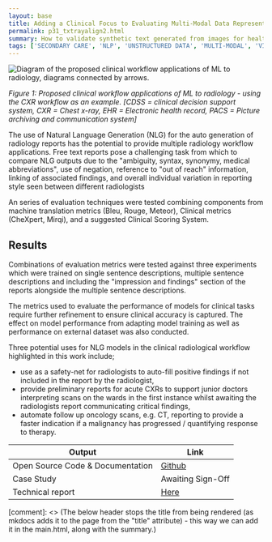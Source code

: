 ```yaml
---
layout: base
title: Adding a Clinical Focus to Evaluating Multi-Modal Data Representations
permalink: p31_txtrayalign2.html
summary: How to validate synthetic text generated from images for healthcare applications.
tags: ['SECONDARY CARE', 'NLP', 'UNSTRUCTURED DATA', 'MULTI-MODAL', 'VISUAL DATA', 'PYTHON', 'COMPLETE', 'EXPERIMENTAL']
---
```


![Diagram of the proposed clinical workflow applications of ML to radiology, diagrams connected by arrows.](../images/p31fig1.png)
<p align="left">
    <em>Figure 1: Proposed clinical workflow applications of ML to radiology - using the CXR workflow as an example.  [CDSS = clinical decision support system, CXR = Chest x-ray, EHR = Electronic health record, PACS = Picture archiving and communication system]</em>
</p>

The use of Natural Language Generation (NLG) for the auto generation of radiology reports has the potential to provide multiple radiology workflow applications. Free text reports pose a challenging task from which to compare NLG outputs due to the "ambiguity, syntax, synonymy, medical abbreviations", use of negation, reference to "out of reach" information, linking of associated findings, and overall individual variation in reporting style seen between different
radiologists

An series of evaluation techniques were tested combining components from machine translation metrics (Bleu, Rouge, Meteor), Clinical metrics (CheXpert, Mirqi), and a suggested Clinical Scoring System.

## Results

Combinations of evaluation metrics were tested against three experiments which were trained on single sentence descriptions, multiple sentence descriptions and including the "impression and findings" section of the reports alongside the multiple sentence descriptions.

The metrics used to evaluate the performance of models for clinical tasks require further refinement to ensure clinical accuracy is captured. The effect on model performance from adapting model training as well as performance on external dataset was also conducted.

Three potential uses for NLG models in the clinical radiological workflow highlighted in this work include;

* use as a safety-net for radiologists to auto-fill positive findings if not included in the report by the radiologist,
* provide preliminary reports for acute CXRs to support junior doctors interpreting scans on the wards in the first instance whilst awaiting the radiologists
report communicating critical findings,
* automate follow up oncology scans, e.g. CT, reporting to provide a faster indication if a malignancy has progressed / quantifying response to therapy.

| Output | Link |
| ---- | ---- |
| Open Source Code & Documentation | [Github](https://github.com/nhsx/txt-ray-align) |
| Case Study | Awaiting Sign-Off |
| Technical report | [Here](https://github.com/nhsx/txt-ray-align/blob/main/report/TxtRayAlign_Report2_SH.pdf) |

[comment]: <> (The below header stops the title from being rendered (as mkdocs adds it to the page from the "title" attribute) - this way we can add it in the main.html, along with the summary.)
#
